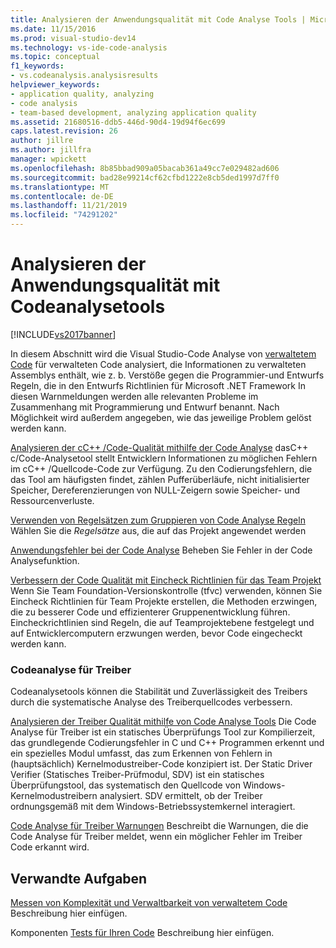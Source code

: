 ```yaml
---
title: Analysieren der Anwendungsqualität mit Code Analyse Tools | Microsoft-Dokumentation
ms.date: 11/15/2016
ms.prod: visual-studio-dev14
ms.technology: vs-ide-code-analysis
ms.topic: conceptual
f1_keywords:
- vs.codeanalysis.analysisresults
helpviewer_keywords:
- application quality, analyzing
- code analysis
- team-based development, analyzing application quality
ms.assetid: 21680516-ddb5-446d-90d4-19d94f6ec699
caps.latest.revision: 26
author: jillre
ms.author: jillfra
manager: wpickett
ms.openlocfilehash: 8b85bbad909a05bacab361a49cc7e029482ad606
ms.sourcegitcommit: bad28e99214cf62cfbd1222e8cb5ded1997d7ff0
ms.translationtype: MT
ms.contentlocale: de-DE
ms.lasthandoff: 11/21/2019
ms.locfileid: "74291202"
---
```

# <a name="analyzing-application-quality-by-using-code-analysis-tools"></a>Analysieren der Anwendungsqualität mit Codeanalysetools
[!INCLUDE[vs2017banner](../includes/vs2017banner.md)]

In diesem Abschnitt wird die Visual Studio-Code Analyse von [verwaltetem Code](../code-quality/analyzing-managed-code-quality-by-using-code-analysis.md) für verwalteten Code analysiert, die Informationen zu verwalteten Assemblys enthält, wie z. b. Verstöße gegen die Programmier-und Entwurfs Regeln, die in den Entwurfs Richtlinien für Microsoft .NET Framework In diesen Warnmeldungen werden alle relevanten Probleme im Zusammenhang mit Programmierung und Entwurf benannt. Nach Möglichkeit wird außerdem angegeben, wie das jeweilige Problem gelöst werden kann.

 [Analysieren der cC++ /Code-Qualität mithilfe der Code Analyse](../code-quality/analyzing-c-cpp-code-quality-by-using-code-analysis.md) dasC++ c/Code-Analysetool stellt Entwicklern Informationen zu möglichen Fehlern im cC++ /Quellcode-Code zur Verfügung. Zu den Codierungsfehlern, die das Tool am häufigsten findet, zählen Pufferüberläufe, nicht initialisierter Speicher, Dereferenzierungen von NULL-Zeigern sowie Speicher- und Ressourcenverluste.

 [Verwenden von Regelsätzen zum Gruppieren von Code Analyse Regeln](../code-quality/using-rule-sets-to-group-code-analysis-rules.md) Wählen Sie die *Regelsätze* aus, die auf das Projekt angewendet werden

 [Anwendungsfehler bei der Code Analyse](../code-quality/code-analysis-application-errors.md) Beheben Sie Fehler in der Code Analysefunktion.

 [Verbessern der Code Qualität mit Eincheck Richtlinien für das Team Projekt](../code-quality/enhancing-code-quality-with-team-project-check-in-policies.md) Wenn Sie Team Foundation-Versionskontrolle (tfvc) verwenden, können Sie Eincheck Richtlinien für Team Projekte erstellen, die Methoden erzwingen, die zu besserer Code und effizienterer Gruppenentwicklung führen. Eincheckrichtlinien sind Regeln, die auf Teamprojektebene festgelegt und auf Entwicklercomputern erzwungen werden, bevor Code eingecheckt werden kann.

### <a name="code-analysis-for-drivers"></a>Codeanalyse für Treiber
 Codeanalysetools können die Stabilität und Zuverlässigkeit des Treibers durch die systematische Analyse des Treiberquellcodes verbessern.

 [Analysieren der Treiber Qualität mithilfe von Code Analyse Tools](/windows-hardware/drivers/devtest/tools-for-verifying-drivers) Die Code Analyse für Treiber ist ein statisches Überprüfungs Tool zur Kompilierzeit, das grundlegende Codierungsfehler in C und C++ Programmen erkennt und ein spezielles Modul umfasst, das zum Erkennen von Fehlern in (hauptsächlich) Kernelmodustreiber-Code konzipiert ist. Der Static Driver Verifier (Statisches Treiber-Prüfmodul, SDV) ist ein statisches Überprüfungstool, das systematisch den Quellcode von Windows-Kernelmodustreibern analysiert. SDV ermittelt, ob der Treiber ordnungsgemäß mit dem Windows-Betriebssystemkernel interagiert.

 [Code Analyse für Treiber Warnungen](https://go.microsoft.com/fwlink/?LinkId=225920) Beschreibt die Warnungen, die die Code Analyse für Treiber meldet, wenn ein möglicher Fehler im Treiber Code erkannt wird.

## <a name="related-tasks"></a>Verwandte Aufgaben
 [Messen von Komplexität und Verwaltbarkeit von verwaltetem Code](../code-quality/measuring-complexity-and-maintainability-of-managed-code.md) Beschreibung hier einfügen.

 Komponenten [Tests für Ihren Code](../test/unit-test-your-code.md) Beschreibung hier einfügen.
